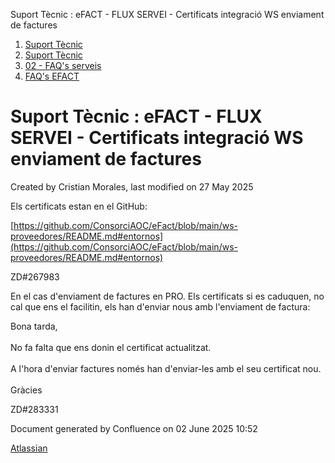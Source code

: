 Suport Tècnic : eFACT - FLUX SERVEI - Certificats integració WS enviament de factures  

1.  [Suport Tècnic](index.md)
2.  [Suport Tècnic](13893782.md)
3.  [02 - FAQ's serveis](26313393.md)
4.  [FAQ's EFACT](30867754.md)

Suport Tècnic : eFACT - FLUX SERVEI - Certificats integració WS enviament de factures
=====================================================================================

Created by Cristian Morales, last modified on 27 May 2025

Els certificats estan en el GitHub:

[https://github.com/ConsorciAOC/eFact/blob/main/ws-proveedores/README.md#entornos](https://github.com/ConsorciAOC/eFact/blob/main/ws-proveedores/README.md#entornos)

  

ZD#267983

  

En el cas d'enviament de factures en PRO. Els certificats si es caduquen, no cal que ens el facilitin, els han d'enviar nous amb l'enviament de factura:

Bona tarda,  
   
No fa falta que ens donin el certificat actualitzat.  
   
A l'hora d'enviar factures només han d'enviar-les amb el seu certificat nou.  
   
Gràcies

ZD#283331

  

  

  

  

  

  

Document generated by Confluence on 02 June 2025 10:52

[Atlassian](http://www.atlassian.com/)